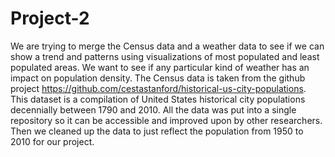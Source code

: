 # Project-2

We are trying to merge the Census data and a weather data to see if we can show a trend and patterns using visualizations of most populated and least populated areas. We want to see if any particular kind of weather has an impact on  population density.
The Census data is taken from the github project https://github.com/cestastanford/historical-us-city-populations.
This dataset is a compilation of United States historical city populations decennially between 1790 and 2010. All the data was put into a single repository so it can be accessible and improved upon by other researchers.
Then we cleaned up the data to just reflect the population from 1950 to 2010 for our project.

